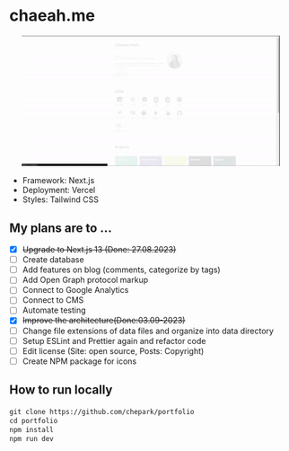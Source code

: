 # chaeah.me

<p align="center">
  <img width="460" height="auto" src="./public/demo.gif">
</p>

- Framework: Next.js
- Deployment: Vercel
- Styles: Tailwind CSS

## My plans are to ...

- [x] ~~Upgrade to Next.js 13 (Done: 27.08.2023)~~
- [ ] Create database
- [ ] Add features on blog (comments, categorize by tags)
- [ ] Add Open Graph protocol markup
- [ ] Connect to Google Analytics
- [ ] Connect to CMS
- [ ] Automate testing
- [x] ~~Improve the architecture(Done:03.09-2023)~~
- [ ] Change file extensions of data files and organize into data directory
- [ ] Setup ESLint and Prettier again and refactor code
- [ ] Edit license (Site: open source, Posts: Copyright)
- [ ] Create NPM package for icons

## How to run locally

```
git clone https://github.com/chepark/portfolio
cd portfolio
npm install
npm run dev
```
